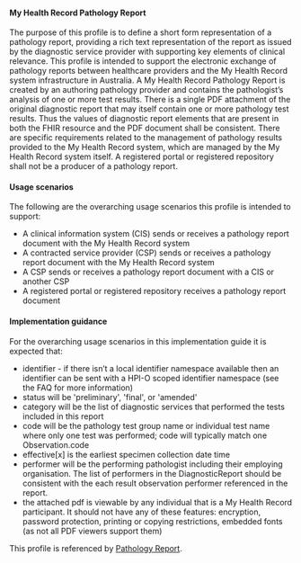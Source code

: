 #### My Health Record Pathology Report
The purpose of this profile is to define a short form representation of a pathology report, providing a rich text representation of the report as issued by the diagnostic service provider with supporting key elements of clinical relevance.  This profile is intended to support the electronic exchange of pathology reports between healthcare providers and the My Health Record system infrastructure in Australia.
A My Health Record Pathology Report is created by an authoring pathology provider and contains the pathologist’s analysis of one or more test results. There is a single PDF attachment of the original diagnostic report that may itself contain one or more pathology test results. Thus the values of diagnostic report elements that are present in both the FHIR resource and the PDF document shall be consistent.
There are specific requirements related to the management of pathology results provided to the My Health Record system, which are managed by the My Health Record system itself.
A registered portal or registered repository shall not be a producer of a pathology report.

#### Usage scenarios
The following are the overarching usage scenarios this profile is intended to support:
* A clinical information system (CIS) sends or receives a pathology report document with the My Health Record system
*	A contracted service provider (CSP) sends or receives a pathology report document with the My Health Record system
*	A CSP sends or receives a pathology report document with a CIS or another CSP
*	A registered portal or registered repository receives a pathology report document

#### Implementation guidance
For the overarching usage scenarios in this implementation guide it is expected that:
*	identifier - if there isn’t a local identifier namespace available then an identifier can be sent with a HPI-O scoped identifier namespace (see the FAQ for more information)
*	status will be 'preliminary', 'final', or 'amended'
*	category will be the list of diagnostic services that performed the tests included in this report
*	code will be the pathology test group name or individual test name where only one test was performed; code will typically match one Observation.code
*	effective[x] is the earliest specimen collection date time
*	performer will be the performing pathologist including their employing organisation. The list of performers in the DiagnosticReport should be consistent with the each result observation performer referenced in the report.
*	the attached pdf is viewable by any individual that is a My Health Record participant. It should not have any of these features: encryption, password protection, printing or copying restrictions, embedded fonts (as not all PDF viewers support them)

This profile is referenced by [Pathology Report](StructureDefinition-composition-pathreport-1.html).